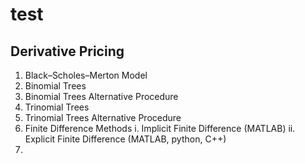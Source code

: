 # test
## Derivative Pricing
  1. Black–Scholes–Merton Model
  2. Binomial Trees
  3. Binomial Trees Alternative Procedure
  4. Trinomial Trees
  5. Trinomial Trees Alternative Procedure
  6. Finite Difference Methods
     i. Implicit Finite Difference (MATLAB)
     ii. Explicit Finite Difference (MATLAB, python, C++)
  7. 
     
